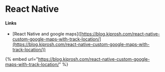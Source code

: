 # React Native

#### Links

* \[React Native and google maps]\([https://blog.kiprosh.com/react-native-custom-google-maps-with-track-location/](https://blog.kiprosh.com/react-native-custom-google-maps-with-track-location/))



{% embed url="https://blog.kiprosh.com/react-native-custom-google-maps-with-track-location/" %}
